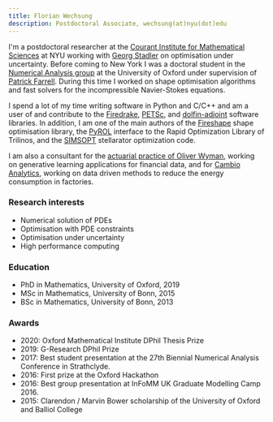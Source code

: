 ```yaml
---
title: Florian Wechsung
description: Postdoctoral Associate, wechsung(at)nyu(dot)edu
---
```


I'm a postdoctoral researcher at the [Courant Institute for Mathematical Sciences](https://cims.nyu.edu) at NYU working with [Georg Stadler](https://math.nyu.edu/~stadler/) on optimisation under uncertainty.
Before coming to New York I was a doctoral student in the [Numerical Analysis group](http://www.maths.ox.ac.uk/groups/numerical-analysis) at the University of Oxford under supervision of [Patrick Farrell](http://www.pefarrell.org).
During this time I worked on shape optimisation algorithms and fast solvers for the incompressible Navier-Stokes equations.

I spend a lot of my time writing software in Python and C/C++ and am a user of and contribute to the [Firedrake](https://firedrakeproject.org), [PETSc](https://www.mcs.anl.gov/petsc/), and [dolfin-adjoint](http://www.dolfin-adjoint.org/en/latest/) software libraries.
In addition, I am one of the main authors of the [Fireshape](https://github.com/fireshape/fireshape) shape optimisation library, the [PyROL](https://bitbucket.org/pyrol/pyrol/src/master/) interface to the Rapid Optimization Library of Trilinos, and the [SIMSOPT](https://github.com/hiddenSymmetries/simsopt) stellarator optimization code.

I am also a consultant for the [actuarial practice of Oliver Wyman](https://www.oliverwyman.de/our-expertise/capabilities/actuarial.html), working on generative learning applications for financial data, and for [Cambio Analytics](https://cambio-analytics.com), working on data driven methods to reduce the energy consumption in factories.


### Research interests

- Numerical solution of PDEs
- Optimisation with PDE constraints
- Optimisation under uncertainty
- High performance computing

### Education

- PhD in Mathematics, University of Oxford, 2019
- MSc in Mathematics, University of Bonn, 2015
- BSc in Mathematics, University of Bonn, 2013

### Awards

- 2020: Oxford Mathematical Institute DPhil Thesis Prize
- 2019: G-Research DPhil Prize
- 2017: Best student presentation at the 27th Biennial Numerical Analysis Conference in Strathclyde.
- 2016: First prize at the Oxford Hackathon
- 2016: Best group presentation at InFoMM UK Graduate Modelling Camp 2016.
- 2015: Clarendon / Marvin Bower scholarship of the University of Oxford and Balliol College
